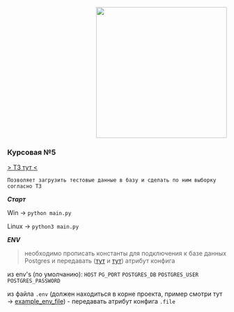 <p align="right">
  <img alt="" src="https://i.ibb.co/Lpk3tgK/c3-removebg-preview.png" width="300">
</p>

### Курсовая №5
[> ТЗ тут <](https://www.notion.so/skyengpublic/5-1006b67899fb4ce1bd97668c09352453)

`Позволяет загрузить тестовые данные в базу и сделать по ним выборку согласно ТЗ`

***Старт***

Win -> `python main.py`

Linux -> `python3 main.py`

***ENV***

> необходимо прописать константы для подключения к базе данных Postgres и передавать ([тут](https://github.com/bbt-t/c5/blob/9b246ef64bf45d3fdf5129eab08d6b1096b26719/dump/dump_vacancies.py#L78C18-L78C18) и [тут](https://github.com/bbt-t/c5/blob/1bf8c273de3dc7b674361996f9aee20e8b74aac2/main.py#L16C24-L16C27)) атрибут конфига

из env's (по умолчанию):
```HOST``` ```PG_PORT``` ```POSTGRES_DB``` ```POSTGRES_USER``` ```POSTGRES_PASSWORD```


из файла `.env` (должен находиться в корне проекта, пример смотри тут -> [example_env_file](https://github.com/bbt-t/c5/blob/dev/.example_env)) - передавать атрибут конфига `.file`
